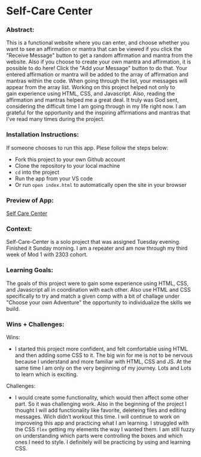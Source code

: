 # Self-Care Center 

### Abstract:
This is a functional website where you can enter, and choose whether you want to see an affirmation or mantra that can be viewed if you click the "Receive Message" button to get a random affirmation and mantra from the website. Also if you choose to create your own mantra and affirmation, it is possible to do here! Click the "Add your Message" button to do that. Your entered affirmation or mantra will be added to the array of affirmation and mantras within the code. When going through the list, your messages will appear from the array list. Working on this project helped not only to gain experience using HTML, CSS, and Javascript. Also, reading the affirmation and mantras helped me a great deal. It truly was God sent, considering the difficult time I am going through in my life right now. I am grateful for the opportunity and the inspiring affirmations and mantras that I've read many times during the project.

### Installation Instructions:
If someone chooses to run this app. Plese follow the steps below:
 - Fork this project to your own Github account
 - Clone the repository to your local machine
 - `cd` into the project
 - Run the app from your VS code
 - Or run `open index.html` to automatically open the site in your browser

### Preview of App:
[//]: <> (Provide ONE gif or screenshot of your application - choose the "coolest" piece of functionality to show off.)

  [Self Care Center](https://github.com/Sulton88Mehron90/self-care-center/blob/finalising/assets/ezgif.com-gif-maker.gif)

### Context:
[//]: <> (Give some context for the project here. How long did you have to work on it? How far into the Turing program are you?)
Self-Care-Center is a solo project that was assigned Tuesday evening. Finished it Sunday morning. I am a repeater and am now through my third week of Mod 1 with 2303 cohort.

<!-- ### Contributors:
[//]: <> (Who worked on this application? Link to their GitHubs.) -->

### Learning Goals:
[//]: <> (What were the learning goals of this project? What tech did you work with?)

The goals of this project were to gain some experience using HTML, CSS, and Javascript all in coordination with each other. Also use HTML and CSS specifically to try and match a given comp with a bit of challage under "Choose your own Adventure" the opportunity to individualize the skills we build.

### Wins + Challenges:
[//]: <> (What are 2-3 wins you have from this project? What were some challenges you faced - and how did you get over them?)
Wins:
- I started this project more confident, and felt comfortable using HTML and then adding some CSS to it.
The big win for me is not to be nervous because I understand and more familiar with HTML, CSS and JS. At the same time I am only on the very beginning of my journey. Lots and Lots to learn which is exciting.

Challenges:
 - I would create some functionality, which would then affect some other part. So it was challenging work. Also in the beginning of the project I thought I will add functionality like favorite, deleteing files and editing messages. Wich didn’t workout this time. I will continue to work on improveing this app and practicing what I am learning.
I struggled with the CSS `flex` getting my elements the way I wanted them. I am still fuzzy on understanding which parts were controlling the boxes and which ones I need to style. I definitely will be practicing by using and learning CSS.
